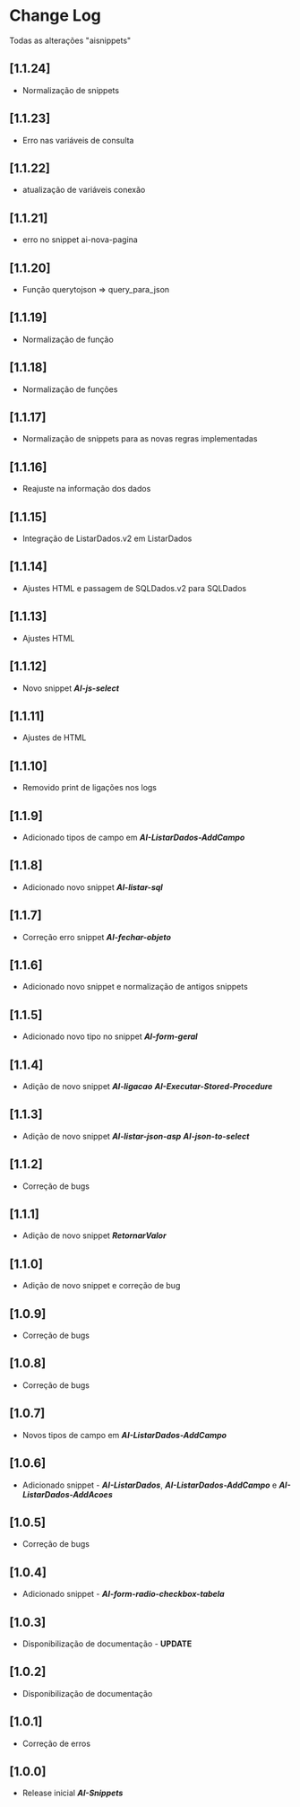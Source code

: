 # Change Log

Todas as alterações "aisnippets"

## [1.1.24]
- Normalização de snippets

## [1.1.23]
- Erro nas variáveis de consulta

## [1.1.22]
- atualização de variáveis conexão

## [1.1.21]
- erro no snippet ai-nova-pagina

## [1.1.20]
- Função querytojson => query_para_json

## [1.1.19]

- Normalização de função

## [1.1.18]

- Normalização de funções
  
## [1.1.17]

- Normalização de snippets para as novas regras implementadas

## [1.1.16]

- Reajuste na informação dos dados

## [1.1.15]

- Integração de ListarDados.v2 em ListarDados

## [1.1.14]

- Ajustes HTML e passagem de SQLDados.v2 para SQLDados

## [1.1.13]

- Ajustes HTML

## [1.1.12]

- Novo snippet **_AI-js-select_**

## [1.1.11]

- Ajustes de HTML

## [1.1.10]

- Removido print de ligações nos logs

## [1.1.9]

- Adicionado tipos de campo em **_AI-ListarDados-AddCampo_**

## [1.1.8]

- Adicionado novo snippet **_AI-listar-sql_**

## [1.1.7]

- Correção erro snippet **_AI-fechar-objeto_**

## [1.1.6]

- Adicionado novo snippet e normalização de antigos snippets

## [1.1.5]

- Adicionado novo tipo no snippet **_AI-form-geral_**

## [1.1.4]

- Adição de novo snippet **_AI-ligacao_** **_AI-Executar-Stored-Procedure_**

## [1.1.3]

- Adição de novo snippet **_AI-listar-json-asp_** **_AI-json-to-select_**

## [1.1.2]

- Correção de bugs

## [1.1.1]

- Adição de novo snippet **_RetornarValor_**

## [1.1.0]

- Adição de novo snippet e correção de bug

## [1.0.9]

- Correção de bugs

## [1.0.8]

- Correção de bugs

## [1.0.7]

- Novos tipos de campo em **_AI-ListarDados-AddCampo_**

## [1.0.6]

- Adicionado snippet - **_AI-ListarDados_**, **_AI-ListarDados-AddCampo_** e **_AI-ListarDados-AddAcoes_**

## [1.0.5]

- Correção de bugs

## [1.0.4]

- Adicionado snippet - **_AI-form-radio-checkbox-tabela_**

## [1.0.3]

- Disponibilização de documentação - **UPDATE**

## [1.0.2]

- Disponibilização de documentação

## [1.0.1]

- Correção de erros

## [1.0.0]

- Release inicial **_AI-Snippets_**
